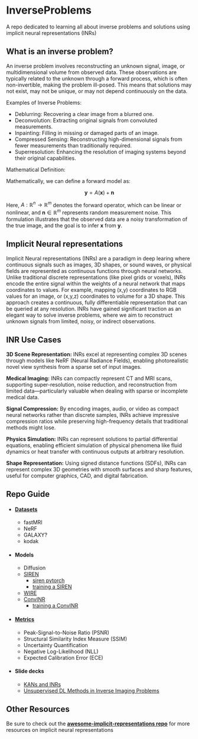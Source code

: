 # InverseProblems
A repo dedicated to learning all about inverse problems and solutions using implicit neural representations (INRs)

## What is an inverse problem?

An inverse problem involves reconstructing an unknown signal, image, or multidimensional volume from observed data. These observations are typically related to the unknown through a forward process, which is often non-invertible, making the problem ill-posed. This means that solutions may not exist, may not be unique, or may not depend continuously on the data.

Examples of Inverse Problems:

- Deblurring: Recovering a clear image from a blurred one.
- Deconvolution: Extracting original signals from convoluted measurements.
- Inpainting: Filling in missing or damaged parts of an image.
- Compressed Sensing: Reconstructing high-dimensional signals from fewer measurements than traditionally required.
- Superresolution: Enhancing the resolution of imaging systems beyond their original capabilities.

Mathematical Definition:

Mathematically, we can define a forward model as:

$$\mathbf{y} = A(\mathbf{x}) + \mathbf{n}$$


Here, $A: \mathbb{R}^n \rightarrow \mathbb{R}^m$ denotes the forward operator, which can be linear or nonlinear, and $\mathbf{n} \in \mathbb{R}^m$ represents random measurement noise. This formulation illustrates that the observed data are a noisy transformation of the true image, and the goal is to infer $\mathbf{x}$ from $\mathbf{y}$.



## Implicit Neural representations

Implicit Neural representations (INRs) are a paradigm in deep learing where continuous signals such as images, 3D shapes, or sound waves, or physical fields are represented as continuous functions through neural networks. Unlike traditional discrete representations (like pixel grids or voxels), INRs encode the entire signal within the weights of a neural network that maps coordinates to values. For example, mapping (x,y) coordinates to RGB values for an image, or (x,y,z) coordinates to volume for a 3D shape. This approach creates a continuous, fully differentiable representation that can be queried at any resolution. INRs have gained significant traction as an elegant way to solve inverse problems, where we aim to reconstruct unknown signals from limited, noisy, or indirect observations.

## INR Use Cases

__3D Scene Representation:__ INRs excel at representing complex 3D scenes through models like NeRF (Neural Radiance Fields), enabling photorealistic novel view synthesis from a sparse set of input images.

__Medical Imaging:__ INRs can compactly represent CT and MRI scans, supporting super-resolution, noise reduction, and reconstruction from limited data—particularly valuable when dealing with sparse or incomplete medical data.

__Signal Compression:__ By encoding images, audio, or video as compact neural networks rather than discrete samples, INRs achieve impressive compression ratios while preserving high-frequency details that traditional methods might lose.

__Physics Simulation:__ INRs can represent solutions to partial differential equations, enabling efficient simulation of physical phenomena like fluid dynamics or heat transfer with continuous outputs at arbitrary resolution.

__Shape Representation:__ Using signed distance functions (SDFs), INRs can represent complex 3D geometries with smooth surfaces and sharp features, useful for computer graphics, CAD, and digital fabrication.

## Repo Guide

* #### [Datasets](datasets/README.md)
    * fastMRI
    * NeRF
    * GALAXY?
    * kodak

* #### Models
    * Diffusion
    * [SIREN](models/SIREN/README.md)
        * [siren pytorch](models/SIREN/siren.py)
        * [training a SIREN](models/SIREN/explore_siren.ipynb)
    * [WIRE](models/WIRE/README.md)
    * [ConvINR](models/ConvINR/README.md)
        * [training a ConvINR](models/ConvINR/train_cnn_inr.ipynb)

* #### [Metrics](metrics/README.md)
    * Peak-Signal-to-Noise Ratio (PSNR)
    * Structural Similarity Index Measure (SSIM)
    * Uncertainty Quantification
    * Negative Log-Likelihood (NLL)
    * Expected Calibration Error (ECE)

* #### Slide decks
    * [KANs and INRs](slides/KANs%20and%20INRs.pdf)
    * [Unsupervised DL Methods in Inverse Imaging Problems](slides/Unsupervised%20DL%20Methods%20in%20Inverse%20Imaging%20Problems.pdf)

## Other Resources

Be sure to check out the __[awesome-implicit-representations repo](https://github.com/vsitzmann/awesome-implicit-representations)__ for more resources on implicit neural representations
